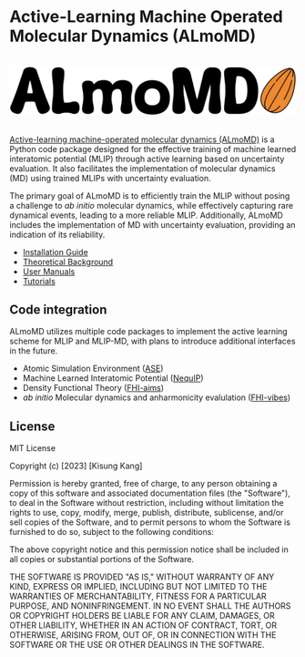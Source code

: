 # Active-Learning Machine Operated Molecular Dynamics (ALmoMD)
<br>
<div style="text-align:center">
	<img src="docs/logo.png" alt="ALmoMD logo" width="800"/>
</div>
<br>

[Active-learning machine-operated molecular dynamics (ALmoMD)](https://github.com/keysongkang/ALmoMD) is a Python code package designed for the effective training of machine learned interatomic potential (MLIP) through active learning based on uncertainty evaluation. It also facilitates the implementation of molecular dynamics (MD) using trained MLIPs with uncertainty evaluation.

The primary goal of ALmoMD is to efficiently train the MLIP without posing a challenge to _ab initio_ molecular dynamics, while effectively capturing rare dynamical events, leading to a more reliable MLIP. Additionally, ALmoMD includes the implementation of MD with uncertainty evaluation, providing an indication of its reliability.
<br>

- [Installation Guide](docs/installation.md)
- [Theoretical Background](docs/theory.md)
- [User Manuals](docs/documentation.md)
- [Tutorials](docs/tutorial.md)

## Code integration
ALmoMD utilizes multiple code packages to implement the active learning scheme for MLIP and MLIP-MD, with plans to introduce additional interfaces in the future.

- Atomic Simulation Environment ([ASE](https://wiki.fysik.dtu.dk/ase/))
- Machine Learned Interatomic Potential ([NequIP](https://github.com/mir-group/nequip))
- Density Functional Theory ([FHI-aims](https://fhi-aims.org/))
- *ab initio* Molecular dynamics and anharmonicity evalulation ([FHI-vibes](https://vibes-developers.gitlab.io/vibes/))


## License
MIT License

Copyright (c) [2023] [Kisung Kang]

Permission is hereby granted, free of charge, to any person obtaining a copy of this software and associated documentation files (the "Software"), to deal in the Software without restriction, including without limitation the rights to use, copy, modify, merge, publish, distribute, sublicense, and/or sell copies of the Software, and to permit persons to whom the Software is furnished to do so, subject to the following conditions:

The above copyright notice and this permission notice shall be included in all copies or substantial portions of the Software.

THE SOFTWARE IS PROVIDED "AS IS," WITHOUT WARRANTY OF ANY KIND, EXPRESS OR IMPLIED, INCLUDING BUT NOT LIMITED TO THE WARRANTIES OF MERCHANTABILITY, FITNESS FOR A PARTICULAR PURPOSE, AND NONINFRINGEMENT. IN NO EVENT SHALL THE AUTHORS OR COPYRIGHT HOLDERS BE LIABLE FOR ANY CLAIM, DAMAGES, OR OTHER LIABILITY, WHETHER IN AN ACTION OF CONTRACT, TORT, OR OTHERWISE, ARISING FROM, OUT OF, OR IN CONNECTION WITH THE SOFTWARE OR THE USE OR OTHER DEALINGS IN THE SOFTWARE.